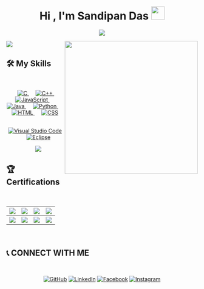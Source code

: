 <h1 align="center">Hi , I'm Sandipan Das  <img src="https://media.giphy.com/media/hvRJCLFzcasrR4ia7z/giphy.gif" width="35"></h1>

<p align="center">
  <a href="https://github.com/DenverCoder1/readme-typing-svg"><img src="https://readme-typing-svg.herokuapp.com?lines=WEB%20DEVELOPER%20|%20SOFTWARE%20DEVELOPER%20;BLOGGER;Always%20learning%20new%20things&center=true&width=500&height=50"></a>
</p>

<!--
**sandipandas1/sandipandas1** is a ✨ _special_ ✨ repository because its `README.md` (this file) appears on your GitHub profile.

Here are some ideas to get you started:

- 🔭 I’m currently working on ...
- 🌱 I’m currently learning ...
- 👯 I’m looking to collaborate on ...
- 🤔 I’m looking for help with ...
- 💬 Ask me about ...
- 📫 How to reach me: ...
- 😄 Pronouns: ...
- ⚡ Fun fact: ...
-->
<img align='right' src='https://media.giphy.com/media/SWoSkN6DxTszqIKEqv/giphy.gif' width='350"'>
<img align="center" src="https://github-readme-stats.vercel.app/api?username=sandipandas1&show_icons=true&hide_border=true" />

## 🛠️ My Skills
<Br>
<p align="center"> 
  &emsp; 
  <a href="#" target="_blank"> 
    <img alt="C" src="https://img.shields.io/badge/C%20-%232370ED.svg?style=plastic&logo=c&logoColor=white">
  </a> 
  &emsp;
  <a href="#" target="_blank"> 
    <img alt="C++" src="https://img.shields.io/badge/C++%20-%2300599C.svg?style=plastic&logo=c%2B%2B&logoColor=white">
  </a> 
  &emsp;
  <a href="#" target="_blank"> 
     <img alt="JavaScript" src="https://img.shields.io/badge/JavaScript%20-%23F7DF1E.svg?style=plastic&logo=javascript&logoColor=black">
   </a>
  &emsp;
  <a href="#" target="_blank"> 
    <img alt="Java" src="https://img.shields.io/badge/Java-%23007396.svg?style=plastic&logo=java&logoColor=white">
  </a>
  &emsp;
   <a href="#" target="_blank">
    <img alt="Python" src="https://img.shields.io/badge/Python%20-%2314354C.svg?style=plastic&logo=python&logoColor=white">
  </a>
  &emsp; 
  <a href="#" target="_blank"> 
   <img alt="HTML" src="https://img.shields.io/badge/HTML5%20-%23E34F26.svg?style=plastic&logo=html5&logoColor=white">
  </a>   
  &emsp;
  <a href="#" target="_blank">
    <img alt="CSS" src="https://img.shields.io/badge/CSS%20-%231572B6.svg?style=plastic&logo=css3&logoColor=white">
  </a> 
</p>
<p align="center">
  &emsp;
    <a href="#"><img alt="Visual Studio Code" src="https://img.shields.io/badge/Visual%20Studio%20Code-0078d7.svg?style=plastic&logo=visual-studio-code&logoColor=white"></a>
  &emsp;
    <a href="#"><img alt="Eclipse" src="https://img.shields.io/badge/eclipse%20ide-%232C2255.svg?&style=plastic&logo=eclipse%20ide&logoColor=white" /></a>
</p>
<p align="center">
  &emsp;
    <a href="#"><img src="https://img.shields.io/badge/Windows-0078D6?style=plastic&logo=windows&logoColor=white"></a>

  
<h2> 🏆 Certifications </h2>
  
<Br>
  
|![](https://img.shields.io/badge/Web%20Development-red?style=for-the-badge)|![](https://img.shields.io/badge/Introduction%20to%20R%20-blue?style=for-the-badge)|![](https://img.shields.io/badge/Introduction%20to%20Deep%20Learning-green?style=for-the-badge)|![](https://img.shields.io/badge/AWS%20for%20Beginners%20-purple?style=for-the-badge)|
|---|---|---|---|
|![](https://img.shields.io/badge/Digital%20Skills%20User%20Experience%20-orange?style=for-the-badge)|![](https://img.shields.io/badge/Fundamentals%20Of%20Digital%20Marketing-purple?style=for-the-badge)|![](https://img.shields.io/badge/Data%20Analytics%20-red?style=for-the-badge)|![](https://img.shields.io/badge/Career%20Edge%20Young%20Professional%20-yellow?style=for-the-badge)|

<Br>
	
<h2>  📞 CONNECT WITH ME </h2>
 <Br>
 <p align="center">
	<a href="https://github.com/sandipandas1"><img src="https://img.shields.io/badge/github-%23181717.svg?style=plastic&logo=github&logoColor=white" alt="GitHub"/></a>
	<a href="https://www.linkedin.com/in/sandipan-das-0693841b4"><img src="https://img.shields.io/badge/linkedin-%230A66C2.svg?style=plastic&logo=linkedin&logoColor=white" alt="LinkedIn"/></a>
	<a href="https://www.facebook.com/sandipan.das.7777019"><img src="https://img.shields.io/badge/facebook-%231877F2.svg?style=plastic&logo=facebook&logoColor=white" alt="Facebook"/></a>
	<a href="https://www.instagram.com/iamsandipandas/"><img src="https://img.shields.io/badge/instagram-%23E4405F.svg?style=plastic&logo=instagram&logoColor=white" alt="Instagram"/></a>
</P>
